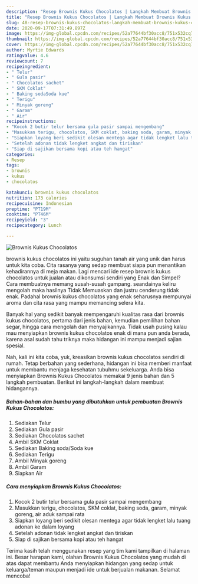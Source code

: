 ```yaml
---
description: "Resep Brownis Kukus Chocolatos | Langkah Membuat Brownis Kukus Chocolatos Yang Paling Enak"
title: "Resep Brownis Kukus Chocolatos | Langkah Membuat Brownis Kukus Chocolatos Yang Paling Enak"
slug: 48-resep-brownis-kukus-chocolatos-langkah-membuat-brownis-kukus-chocolatos-yang-paling-enak
date: 2020-09-17T07:31:49.897Z
image: https://img-global.cpcdn.com/recipes/52a77644bf30acc8/751x532cq70/brownis-kukus-chocolatos-foto-resep-utama.jpg
thumbnail: https://img-global.cpcdn.com/recipes/52a77644bf30acc8/751x532cq70/brownis-kukus-chocolatos-foto-resep-utama.jpg
cover: https://img-global.cpcdn.com/recipes/52a77644bf30acc8/751x532cq70/brownis-kukus-chocolatos-foto-resep-utama.jpg
author: Myrtie Edwards
ratingvalue: 4.6
reviewcount: 7
recipeingredient:
- " Telur"
- " Gula pasir"
- " Chocolatos sachet"
- " SKM Coklat"
- " Baking sodaSoda kue"
- " Terigu"
- " Minyak goreng"
- " Garam"
- " Air"
recipeinstructions:
- "Kocok 2 butir telur bersama gula pasir sampai mengembang"
- "Masukkan terigu, chocolatos, SKM coklat, baking soda, garam, minyak goreng, air aduk sampai rata"
- "Siapkan loyang beri sedikit olesan mentega agar tidak lengket lalu tuang adonan ke dalam loyang"
- "Setelah adonan tidak lengket angkat dan tiriskan"
- "Siap di sajikan bersama kopi atau teh hangat"
categories:
- Resep
tags:
- brownis
- kukus
- chocolatos

katakunci: brownis kukus chocolatos 
nutrition: 173 calories
recipecuisine: Indonesian
preptime: "PT19M"
cooktime: "PT46M"
recipeyield: "3"
recipecategory: Lunch

---
```



![Brownis Kukus Chocolatos](https://img-global.cpcdn.com/recipes/52a77644bf30acc8/751x532cq70/brownis-kukus-chocolatos-foto-resep-utama.jpg)


brownis kukus chocolatos ini yaitu suguhan tanah air yang unik dan harus untuk kita coba. Cita rasanya yang sedap membuat siapa pun menantikan kehadirannya di meja makan.
Lagi mencari ide resep brownis kukus chocolatos untuk jualan atau dikonsumsi sendiri yang Enak dan Simpel? Cara membuatnya memang susah-susah gampang. seandainya keliru mengolah maka hasilnya Tidak Memuaskan dan justru cenderung tidak enak. Padahal brownis kukus chocolatos yang enak seharusnya mempunyai aroma dan cita rasa yang mampu memancing selera kita.

Banyak hal yang sedikit banyak mempengaruhi kualitas rasa dari brownis kukus chocolatos, pertama dari jenis bahan, kemudian pemilihan bahan segar, hingga cara mengolah dan menyajikannya. Tidak usah pusing kalau mau menyiapkan brownis kukus chocolatos enak di mana pun anda berada, karena asal sudah tahu triknya maka hidangan ini mampu menjadi sajian spesial.




Nah, kali ini kita coba, yuk, kreasikan brownis kukus chocolatos sendiri di rumah. Tetap berbahan yang sederhana, hidangan ini bisa memberi manfaat untuk membantu menjaga kesehatan tubuhmu sekeluarga. Anda bisa menyiapkan Brownis Kukus Chocolatos memakai 9 jenis bahan dan 5 langkah pembuatan. Berikut ini langkah-langkah dalam membuat hidangannya.

<!--inarticleads1-->

##### Bahan-bahan dan bumbu yang dibutuhkan untuk pembuatan Brownis Kukus Chocolatos:

1. Sediakan  Telur
1. Sediakan  Gula pasir
1. Sediakan  Chocolatos sachet
1. Ambil  SKM Coklat
1. Sediakan  Baking soda/Soda kue
1. Sediakan  Terigu
1. Ambil  Minyak goreng
1. Ambil  Garam
1. Siapkan  Air




<!--inarticleads2-->

##### Cara menyiapkan Brownis Kukus Chocolatos:

1. Kocok 2 butir telur bersama gula pasir sampai mengembang
1. Masukkan terigu, chocolatos, SKM coklat, baking soda, garam, minyak goreng, air aduk sampai rata
1. Siapkan loyang beri sedikit olesan mentega agar tidak lengket lalu tuang adonan ke dalam loyang
1. Setelah adonan tidak lengket angkat dan tiriskan
1. Siap di sajikan bersama kopi atau teh hangat




Terima kasih telah menggunakan resep yang tim kami tampilkan di halaman ini. Besar harapan kami, olahan Brownis Kukus Chocolatos yang mudah di atas dapat membantu Anda menyiapkan hidangan yang sedap untuk keluarga/teman maupun menjadi ide untuk berjualan makanan. Selamat mencoba!
